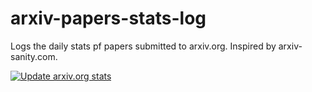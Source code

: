 # arxiv-papers-stats-log
Logs the daily stats pf papers submitted to arxiv.org. Inspired by arxiv-sanity.com.

[![Update arxiv.org stats](https://github.com/qte77/arxiv-papers-stats-log/actions/workflows/write-arxiv-stats.yml/badge.svg)](https://github.com/qte77/arxiv-papers-stats-log/actions/workflows/write-arxiv-stats.yml)

